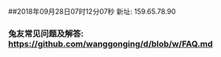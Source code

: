 ##2018年09月28日07时12分07秒 新址: 159.65.78.90
### 兔友常见问题及解答: https://github.com/wanggonging/d/blob/w/FAQ.md
